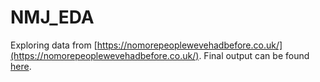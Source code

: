 # NMJ_EDA
Exploring data from
[https://nomorepeoplewevehadbefore.co.uk/](https://nomorepeoplewevehadbefore.co.uk/).
Final output can be found [here](harryrudolph.com/nmj). 
